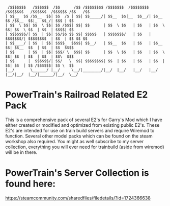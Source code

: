 
     /$$$$$$$   /$$$$$$  /$$      /$$ /$$$$$$$$ /$$$$$$$  /$$$$$$$$ /$$$$$$$   /$$$$$$  /$$$$$$ /$$   /$$       	
    | $$__  $$ /$$__  $$| $$  /$ | $$| $$_____/| $$__  $$|__  $$__/| $$__  $$ /$$__  $$|_  $$_/| $$$ | $$       
    | $$  \ $$| $$  \ $$| $$ /$$$| $$| $$      | $$  \ $$   | $$   | $$  \ $$| $$  \ $$  | $$  | $$$$| $$       
    | $$$$$$$/| $$  | $$| $$/$$ $$ $$| $$$$$   | $$$$$$$/   | $$   | $$$$$$$/| $$$$$$$$  | $$  | $$ $$ $$       
    | $$____/ | $$  | $$| $$$$_  $$$$| $$__/   | $$__  $$   | $$   | $$__  $$| $$__  $$  | $$  | $$  $$$$       
    | $$      | $$  | $$| $$$/ \  $$$| $$      | $$  \ $$   | $$   | $$  \ $$| $$  | $$  | $$  | $$\  $$$       
    | $$      |  $$$$$$/| $$/   \  $$| $$$$$$$$| $$  | $$   | $$   | $$  | $$| $$  | $$ /$$$$$$| $$ \  $$       
    |__/       \______/ |__/     \__/|________/|__/  |__/   |__/   |__/  |__/|__/  |__/|______/|__/  \__/       



# PowerTrain's Railroad Related E2 Pack
This is a comprehensive pack of several E2's for Garry's Mod which I have either created or modified and optimized from existing public E2's. These E2's are intended for use on train build servers and require Wiremod to function. Several other model packs which can be found on the steam workshop also required.
You might as well subscribe to my server collection, everything you will ever need for trainbuild (aside from wiremod) will be in there.

# PowerTrain's Server Collection is found here:
https://steamcommunity.com/sharedfiles/filedetails/?id=1724366638
